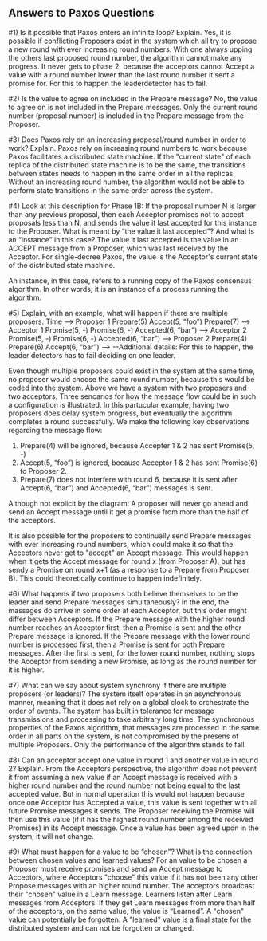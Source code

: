 ## Answers to Paxos Questions 


#1) Is it possible that Paxos enters an infinite loop? Explain.
Yes, it is possible if conflicting Proposers exist in the system which all try to propose a new round with ever increasing round numbers. With one always upping the others last proposed round number, the algorithm cannot make any progress. It never gets to phase 2, because the acceptors cannot Accept a value with a round number lower than the last round number it sent a promise for.
For this to happen the leaderdetector has to fail.

#2) Is the value to agree on included in the Prepare message?
No, the value to agree on is not included in the Prepare messages. Only the current round number (proposal number) is included in the Prepare message from the Proposer.

#3) Does Paxos rely on an increasing proposal/round number in order to work? Explain.
Paxos rely on increasing round numbers to work because Paxos facilitates a distributed state machine. If the "current state" of each replica of the distributed state machine is to be the same, the transitions between states needs to happen in the same order in all the replicas. Without an increasing round number, the algorithm would not be able to perform state transitions in the same order across the system.

#4) Look at this description for Phase 1B: If the proposal number N is larger than any previous proposal, then each Acceptor promises not to accept proposals less than N, and sends the value it last accepted for this instance to the Proposer. What is meant by “the value it last accepted”? And what is an “instance” in this case?
The value it last accepted is the value in an ACCEPT message from a Proposer, which was last received by the Acceptor. For single-decree Paxos, the value is the Acceptor's current state of the distributed state machine.

An instance, in this case, refers to a running copy of the Paxos consensus algorithm. In other words; it is an instance of a process running the algorithm.

#5) Explain, with an example, what will happen if there are multiple proposers.
Time —>
Proposer 1      Prepare(5)                   Accept(5, “foo”)                   Prepare(7)    —>
Acceptor 1        Promise(5, -)        Promise(6, -)    <ignore>    Accepted(6, “bar”) —>
Acceptor 2        Promise(5, -)        Promise(6, -)    <ignore>    Accepted(6, “bar”) —>
Proposer 2            Prepare(4)    Prepare(6)        Accept(6, “bar”)    —>
--Additional details: For this to happen, the leader detectors has to fail deciding on one leader.

Even though multiple proposers could exist in the system at the same time, no proposer would choose the same round number, because this would be coded into the system. 
Above we have a system with two proposers and two acceptors. Three sencarios for how the message flow could be in such a configuration is illustrated.
In this partucular example, having two proposers does delay system progress, but eventually the algorithm completes a round  successfully. 
We make the following key observations regarding the message flow:
1) Prepare(4) will be ignored, because Accepter 1 & 2 has sent Promise(5, -)
2) Accept(5, “foo”) is ignored, because Acceptor 1 & 2 has sent Promise(6) to Proposer 2.
3) Prepare(7) does not interfere with round 6, because it is sent after Accept(6, “bar”) and Accepted(6, “bar”) messages is sent. 

Although not explicit by the diagram:  A proposer will never go ahead and send an Accept message until it get a promise from more than the half of the acceptors.

It is also possible for the proposers to continually send Prepare messages with ever increasing round numbers, which could make it so that the Acceptors never get to "accept" an Accept message. This would happen when it gets the Accept message for round x (from Proposer A), but has sendy a Promise on round x+1 (as a response to a Prepare from Proposer B). This could theoretically continue to happen indefinitely.

#6) What happens if two proposers both believe themselves to be the leader and send Prepare messages simultaneously?
In the end, the massages do arrive in some order at each Acceptor, but this order might differ between Acceptors. If the Prepare message with the higher round number reaches an Acceptor first, then a Promise is sent and the other Prepare message is ignored. If the Prepare message with the lower round number is processed first, then a Promise is sent for both Prepare messages. After the first is sent, for the lower round number, nothing stops the Acceptor from sending a new Promise, as long as the round number for it is higher.

#7) What can we say about system synchrony if there are multiple proposers (or leaders)?
The system itself operates in an asynchronous manner, meaning that it does not rely on a global clock to orchestrate the order of events. The system has built in tolerance for message transmissions and processing to take arbitrary long time. The synchronous properties of the Paxos algorithm, that messages are processed in the same order in all parts on the system, is not compromised by the presens of multiple Proposers. Only the performance of the algorithm stands to fall.

#8) Can an acceptor accept one value in round 1 and another value in round 2? Explain.
From the Acceptors perspective, the algorithm does not prevent it from assuming a new value if an Accept message is received with a higher round number and the round number not being equal to the last accepted value.
But in normal operation this would not happen because once one Acceptor has Accepted a value, this value is sent together with all future Promise messages it sends. The Proposer receiving the Promise will then use this value (if it has the highest round number among the received Promises) in its Accept message. Once a value has been agreed upon in the system, it will not change.


#9) What must happen for a value to be “chosen”? What is the connection between chosen values and learned values?
For an value to be chosen a Proposer must receive promises and send an Accept message to Acceptors, where Acceptors "choose" this value if it has not been any other Propose messages with an higher round number. The acceptors broadcast their "chosen" value in a Learn message.
Learners listen after Learn messages from Acceptors. If they get Learn messages from more than half of the acceptors, on the same value, the value is “Learned”.
A "chosen" value can potentially be forgotten.
A "learned" value is a final state for the distributed system and can not be forgotten or changed.
